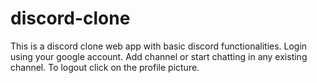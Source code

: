 # discord-clone
This is a discord clone web app with basic discord functionalities.
Login using your google account.
Add channel or start chatting in any existing channel.
To logout click on the profile picture.
